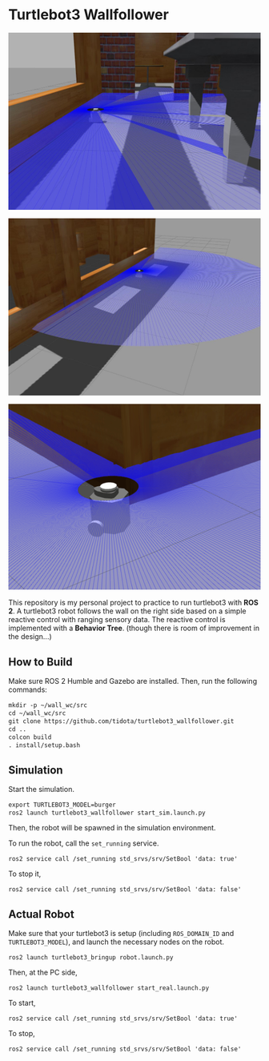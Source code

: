 # Turtlebot3 Wallfollower

![](./img/sim1.jpg)

![](./img/sim2.jpg)

![](./img/corner.png)

This repository is my personal project to practice to run turtlebot3 with **ROS 2**.
A turtlebot3 robot follows the wall on the right side based on a simple reactive control with ranging sensory data. The reactive control is implemented with a **Behavior Tree**. (though there is room of improvement in the design...)

## How to Build

Make sure ROS 2 Humble and Gazebo are installed. Then, run the following commands:
```
mkdir -p ~/wall_wc/src
cd ~/wall_wc/src
git clone https://github.com/tidota/turtlebot3_wallfollower.git
cd ..
colcon build
. install/setup.bash
```

## Simulation

Start the simulation.
```
export TURTLEBOT3_MODEL=burger
ros2 launch turtlebot3_wallfollower start_sim.launch.py
```
Then, the robot will be spawned in the simulation environment.

To run the robot, call the `set_running` service.
```
ros2 service call /set_running std_srvs/srv/SetBool 'data: true'
```

To stop it,
```
ros2 service call /set_running std_srvs/srv/SetBool 'data: false'
```

## Actual Robot

Make sure that your turtlebot3 is setup (including `ROS_DOMAIN_ID` and `TURTLEBOT3_MODEL`), and launch the necessary nodes on the robot.
```
ros2 launch turtlebot3_bringup robot.launch.py
```

Then, at the PC side,
```
ros2 launch turtlebot3_wallfollower start_real.launch.py
```

To start,
```
ros2 service call /set_running std_srvs/srv/SetBool 'data: true'
```

To stop,
```
ros2 service call /set_running std_srvs/srv/SetBool 'data: false'
```
